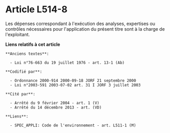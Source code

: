 # Article L514-8

Les dépenses correspondant à l'exécution des analyses, expertises ou contrôles nécessaires pour l'application du présent
titre sont à la charge de l'exploitant.

**Liens relatifs à cet article**

	**Anciens textes**:

	  - Loi n°76-663 du 19 juillet 1976 - art. 13-1 (Ab)

	**Codifié par**:

	  - Ordonnance 2000-914 2000-09-18 JORF 21 septembre 2000
	  - Loi n°2003-591 2003-07-02 art. 31 I JORF 3 juillet 2003

	**Cité par**:

	  - Arrêté du 9 février 2004 - art. 1 (V)
	  - Arrêté du 14 décembre 2013 - art. (VD)

	**Liens**:

	  - SPEC_APPLI: Code de l'environnement - art. L511-1 (M)
